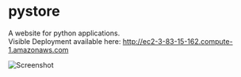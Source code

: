 # pystore
A website for python applications.
</br>
Visible Deployment available here: http://ec2-3-83-15-162.compute-1.amazonaws.com

![Screenshot](S01.JPG)
